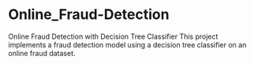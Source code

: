 # Online_Fraud-Detection
Online Fraud Detection with Decision Tree Classifier
This project implements a fraud detection model using a decision tree classifier on an online fraud dataset.
